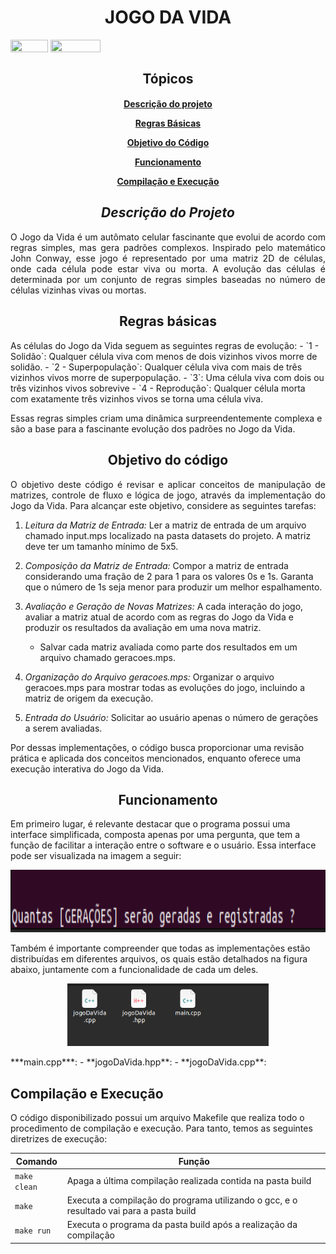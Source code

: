 <h1 align="center"> JOGO DA VIDA </h1>

</div>

<div style="display: inline-block;">
<img align="center" height="20px" width="60px" src="https://img.shields.io/badge/C%2B%2B-00599C?style=for-the-badge&logo=c%2B%2B&logoColor=white"/> 
<img align="center" height="20px" width="80px" src="https://img.shields.io/badge/Made%20for-VSCode-1f425f.svg"/> 
</a> 
</div>



<h2 align="center"> Tópicos </h2>
    <h4 align="center"> 
        
 [Descrição do projeto](#descrição-do-projeto)

 [Regras Básicas](#regras-básicas)

 [Objetivo do Código](#objetivo-do-código)
  
 [Funcionamento](#funcionamento)

 [Compilação e Execução](#compilação-e-execução)
 <h4>


<h2 align="center"> <strong><em>Descrição do Projeto</em></strong> </h2>
<p align="justify">
 O Jogo da Vida é um autômato celular fascinante que evolui de acordo com regras simples, mas gera padrões complexos. Inspirado pelo matemático John Conway, esse jogo é representado por uma matriz 2D de células, onde cada célula pode estar viva ou morta. A evolução das células é determinada por um conjunto de regras simples baseadas no número de células vizinhas vivas ou mortas.

 <h2 align="center"> Regras básicas </h2>
       <p>
 As células do Jogo da Vida seguem as seguintes regras de evolução:
- `1 - Solidão`: Qualquer célula viva com menos de dois vizinhos vivos morre de solidão.
- `2 - Superpopulação`: Qualquer célula viva com mais de três vizinhos vivos morre de superpopulação.
- `3`: Uma célula viva com dois ou três vizinhos vivos sobrevive
- `4 - Reprodução`: Qualquer célula morta com exatamente três vizinhos vivos se torna uma célula viva.

  
Essas regras simples criam uma dinâmica surpreendentemente complexa e são a base para a fascinante evolução dos padrões no Jogo da Vida.

<h2 align="center"> Objetivo do código</h2>
       <p align="justify">
O objetivo deste código é revisar e aplicar conceitos de manipulação de matrizes, controle de fluxo e lógica de jogo, através da implementação do Jogo da Vida. Para alcançar este objetivo, considere as seguintes tarefas:
 
1. *Leitura da Matriz de Entrada:* Ler a matriz de entrada de um arquivo chamado input.mps localizado na pasta datasets do projeto. A matriz deve ter um tamanho mínimo de 5x5.
   
2. *Composição da Matriz de Entrada:* Compor a matriz de entrada considerando uma fração de 2 para 1 para os valores 0s e 1s. Garanta que o número de 1s seja menor para produzir um melhor espalhamento.
   
3. *Avaliação e Geração de Novas Matrizes:* A cada interação do jogo, avaliar a matriz atual de acordo com as regras do Jogo da Vida e produzir os resultados da avaliação em uma nova matriz.
      - Salvar cada matriz avaliada como parte dos resultados em um arquivo chamado geracoes.mps.
  
4. *Organização do Arquivo geracoes.mps:* Organizar o arquivo geracoes.mps para mostrar todas as evoluções do jogo, incluindo a matriz de origem da execução.
   
5. *Entrada do Usuário:* Solicitar ao usuário apenas o número de gerações a serem avaliadas.

Por dessas implementações, o código busca proporcionar uma revisão prática e aplicada dos conceitos mencionados, enquanto oferece uma execução interativa do Jogo da Vida.

<h2 align="center"> Funcionamento </h2>
      <p>
Em primeiro lugar, é relevante destacar que o programa possui uma interface simplificada, composta apenas por uma pergunta, que tem a função de facilitar a interação entre o software e o usuário. Essa interface pode ser visualizada na imagem a seguir:
  <p align="center">
  <img height="100rem" src="/imagens/imagem1.png">
          </p>

Também é importante compreender que todas as implementações estão distribuídas em diferentes arquivos, os quais estão detalhados na figura abaixo, juntamente com a funcionalidade de cada um deles.

 <p align="center">
  <img height="100rem" src="/imagens/imagem2.png">
  </p>
      </p>
   ***main.cpp***: 
   - **jogoDaVida.hpp**: 
   - **jogoDaVida.cpp**: 

   
## Compilação e Execução

O código disponibilizado possui um arquivo Makefile que realiza todo o procedimento de compilação e execução. Para tanto, temos as seguintes diretrizes de execução:

       
| Comando                |  Função                                                                                           |                     
| -----------------------| ------------------------------------------------------------------------------------------------- |
|  `make clean`          | Apaga a última compilação realizada contida na pasta build                                        |
|  `make`                | Executa a compilação do programa utilizando o gcc, e o resultado vai para a pasta build           |
|  `make run`            | Executa o programa da pasta build após a realização da compilação                                 |
